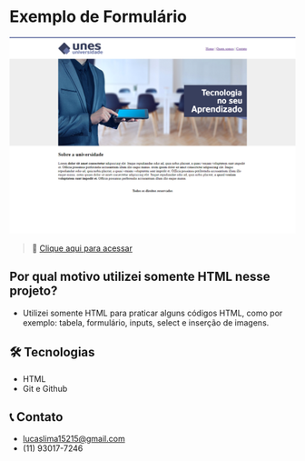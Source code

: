 # Exemplo de Formulário

![preview](./.github/preview.png)

> 🔗 [Clique aqui para acessar](https://lucaslimazz.github.io/projeto-universidade/) 

## Por qual motivo utilizei somente HTML nesse projeto?

- Utilizei somente HTML para praticar alguns códigos HTML,
como por exemplo: tabela, formulário, inputs, select e inserção de imagens.

## 🛠 Tecnologias

- HTML
- Git e Github

## 📞 Contato

- lucaslima15215@gmail.com
- (11) 93017-7246